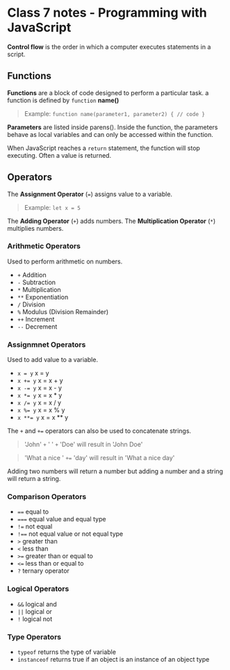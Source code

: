 # Class 7 notes - Programming with JavaScript

**Control flow** is the order in which a computer executes statements in a script.

## Functions

**Functions** are a block of code designed to perform a particular task. a function is defined by `function` **name()**

>Example: `function name(parameter1, parameter2) {
    // code
}`

**Parameters** are listed inside parens(). Inside the function, the parameters behave as local variables and can only be accessed within the function.

When JavaScript reaches a `return` statement, the function will stop executing. Often a value is returned.

## Operators

The **Assignment Operator** (`=`) assigns value to a variable.

>Example: `let x = 5`

The **Adding Operator** (`+`) adds numbers. The **Multiplication Operator** (`*`) multiplies numbers.

### Arithmetic Operators

Used to perform arithmetic on numbers.

- `+` Addition
- `-` Subtraction
- `*` Multiplication
- `**` Exponentiation
- `/` Division
- `%` Modulus (Division Remainder)
- `++` Increment
- `--` Decrement

### Assignmnet Operators

Used to add value to a variable.

- `x = y` x = y
- `x += y` x = x + y
- `x -= y` x = x - y
- `x *= y` x = x * y
- `x /= y` x = x / y
- `x %= y` x = x % y
- `x **= y` x = x ** y

The `+` and `+=` operators can also be used to concatenate strings.

>'John' `+` ' ' `+` 'Doe' will result in 'John Doe'

>'What a nice ' `+=` 'day'  will result in 'What a nice day'

Adding two numbers will return a number but adding a number and a string will return a string.

### Comparison Operators

- `==` equal to
- `===` equal value and equal type
- `!=` not equal
- `!==` not equal value or not equal type
- `>` greater than
- `<` less than
- `>=` greater than or equal to
- `<=` less than or equal to
- `?` ternary operator

### Logical Operators

- `&&` logical and
- `||` logical or
- `!` logical not

### Type Operators

- `typeof` returns the type of variable
- `instanceof` returns true if an object is an instance of an object type